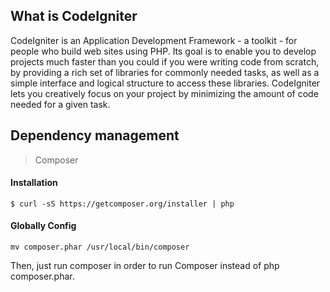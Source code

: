 ## What is CodeIgniter

CodeIgniter is an Application Development Framework - a toolkit - for people
who build web sites using PHP. Its goal is to enable you to develop projects
much faster than you could if you were writing code from scratch, by providing
a rich set of libraries for commonly needed tasks, as well as a simple
interface and logical structure to access these libraries. CodeIgniter lets
you creatively focus on your project by minimizing the amount of code needed
for a given task.

## Dependency management

> Composer

#### Installation

```shell
$ curl -sS https://getcomposer.org/installer | php
```
#### Globally Config
```shell
mv composer.phar /usr/local/bin/composer
```
Then, just run composer in order to run Composer instead of php composer.phar.
